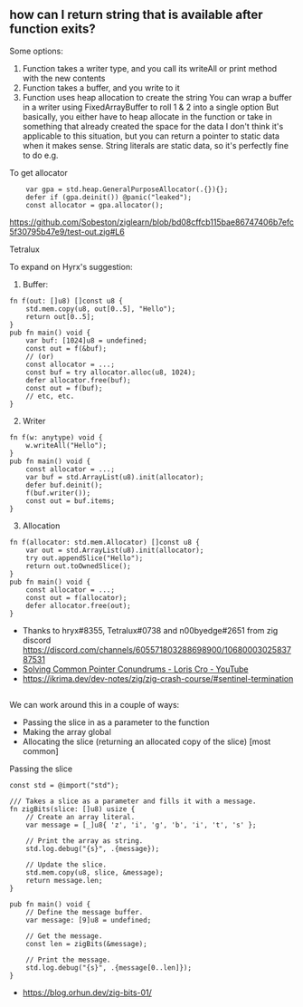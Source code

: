 ## how can I return string that is available after function exits?

Some options:

1. Function takes a writer type, and you call its writeAll or print method with the new contents
2. Function takes a buffer, and you write to it
3. Function uses heap allocation to create the string
   You can wrap a buffer in a writer using FixedArrayBuffer to roll 1 & 2 into a single option
   But basically, you either have to heap allocate in the function or take in something that already created the space for the data
   I don't think it's applicable to this situation, but you can return a pointer to static data when it makes sense. String literals are static data, so it's perfectly fine to do e.g.

To get allocator

```zig
    var gpa = std.heap.GeneralPurposeAllocator(.{}){};
    defer if (gpa.deinit()) @panic("leaked");
    const allocator = gpa.allocator();
```

https://github.com/Sobeston/ziglearn/blob/bd08cffcb115bae86747406b7efc5f30795b47e9/test-out.zig#L6

Tetralux

To expand on Hyrx's suggestion:

1. Buffer:

```zig
fn f(out: []u8) []const u8 {
    std.mem.copy(u8, out[0..5], "Hello");
    return out[0..5];
}
pub fn main() void {
    var buf: [1024]u8 = undefined;
    const out = f(&buf);
    // (or)
    const allocator = ...;
    const buf = try allocator.alloc(u8, 1024);
    defer allocator.free(buf);
    const out = f(buf);
    // etc, etc.
}
```

2. Writer

```zig
fn f(w: anytype) void {
    w.writeAll("Hello");
}
pub fn main() void {
    const allocator = ...;
    var buf = std.ArrayList(u8).init(allocator);
    defer buf.deinit();
    f(buf.writer());
    const out = buf.items;
}
```

3. Allocation

```zig
fn f(allocator: std.mem.Allocator) []const u8 {
    var out = std.ArrayList(u8).init(allocator);
    try out.appendSlice("Hello");
    return out.toOwnedSlice();
}
pub fn main() void {
    const allocator = ...;
    const out = f(allocator);
    defer allocator.free(out);
}
```

- Thanks to hryx#8355, Tetralux#0738 and n00byedge#2651 from zig discord https://discord.com/channels/605571803288698900/1068000302583787531
- [Solving Common Pointer Conundrums - Loris Cro - YouTube](https://www.youtube.com/watch?v=VgjRyaRTH6E)
- https://ikrima.dev/dev-notes/zig/zig-crash-course/#sentinel-termination

##

We can work around this in a couple of ways:

- Passing the slice in as a parameter to the function
- Making the array global
- Allocating the slice (returning an allocated copy of the slice) [most common]

Passing the slice

```zig
const std = @import("std");

/// Takes a slice as a parameter and fills it with a message.
fn zigBits(slice: []u8) usize {
    // Create an array literal.
    var message = [_]u8{ 'z', 'i', 'g', 'b', 'i', 't', 's' };

    // Print the array as string.
    std.log.debug("{s}", .{message});

    // Update the slice.
    std.mem.copy(u8, slice, &message);
    return message.len;
}

pub fn main() void {
    // Define the message buffer.
    var message: [9]u8 = undefined;

    // Get the message.
    const len = zigBits(&message);

    // Print the message.
    std.log.debug("{s}", .{message[0..len]});
}
```

- https://blog.orhun.dev/zig-bits-01/

